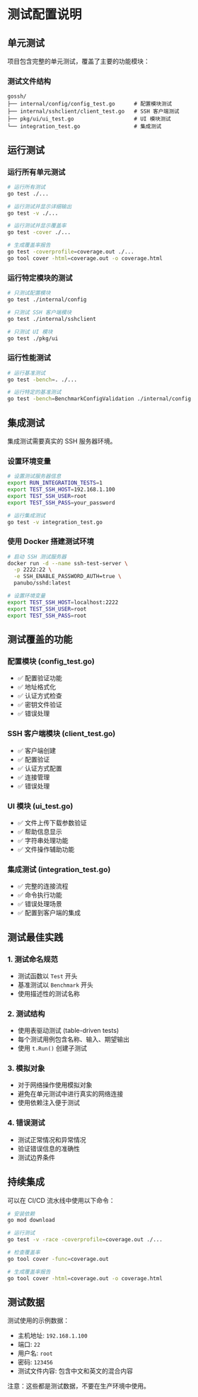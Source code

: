 # 测试配置说明

## 单元测试

项目包含完整的单元测试，覆盖了主要的功能模块：

### 测试文件结构
```
gossh/
├── internal/config/config_test.go      # 配置模块测试
├── internal/sshclient/client_test.go   # SSH 客户端测试
├── pkg/ui/ui_test.go                   # UI 模块测试
└── integration_test.go                 # 集成测试
```

## 运行测试

### 运行所有单元测试
```bash
# 运行所有测试
go test ./...

# 运行测试并显示详细输出
go test -v ./...

# 运行测试并显示覆盖率
go test -cover ./...

# 生成覆盖率报告
go test -coverprofile=coverage.out ./...
go tool cover -html=coverage.out -o coverage.html
```

### 运行特定模块的测试
```bash
# 只测试配置模块
go test ./internal/config

# 只测试 SSH 客户端模块
go test ./internal/sshclient

# 只测试 UI 模块
go test ./pkg/ui
```

### 运行性能测试
```bash
# 运行基准测试
go test -bench=. ./...

# 运行特定的基准测试
go test -bench=BenchmarkConfigValidation ./internal/config
```

## 集成测试

集成测试需要真实的 SSH 服务器环境。

### 设置环境变量
```bash
# 设置测试服务器信息
export RUN_INTEGRATION_TESTS=1
export TEST_SSH_HOST=192.168.1.100
export TEST_SSH_USER=root
export TEST_SSH_PASS=your_password

# 运行集成测试
go test -v integration_test.go
```

### 使用 Docker 搭建测试环境
```bash
# 启动 SSH 测试服务器
docker run -d --name ssh-test-server \
  -p 2222:22 \
  -e SSH_ENABLE_PASSWORD_AUTH=true \
  panubo/sshd:latest

# 设置环境变量
export TEST_SSH_HOST=localhost:2222
export TEST_SSH_USER=root
export TEST_SSH_PASS=root
```

## 测试覆盖的功能

### 配置模块 (config_test.go)
- ✅ 配置验证功能
- ✅ 地址格式化
- ✅ 认证方式检查
- ✅ 密钥文件验证
- ✅ 错误处理

### SSH 客户端模块 (client_test.go)
- ✅ 客户端创建
- ✅ 配置验证
- ✅ 认证方式配置
- ✅ 连接管理
- ✅ 错误处理

### UI 模块 (ui_test.go)
- ✅ 文件上传下载参数验证
- ✅ 帮助信息显示
- ✅ 字符串处理功能
- ✅ 文件操作辅助功能

### 集成测试 (integration_test.go)
- ✅ 完整的连接流程
- ✅ 命令执行功能
- ✅ 错误处理场景
- ✅ 配置到客户端的集成

## 测试最佳实践

### 1. 测试命名规范
- 测试函数以 `Test` 开头
- 基准测试以 `Benchmark` 开头
- 使用描述性的测试名称

### 2. 测试结构
- 使用表驱动测试 (table-driven tests)
- 每个测试用例包含名称、输入、期望输出
- 使用 `t.Run()` 创建子测试

### 3. 模拟对象
- 对于网络操作使用模拟对象
- 避免在单元测试中进行真实的网络连接
- 使用依赖注入便于测试

### 4. 错误测试
- 测试正常情况和异常情况
- 验证错误信息的准确性
- 测试边界条件

## 持续集成

可以在 CI/CD 流水线中使用以下命令：

```bash
# 安装依赖
go mod download

# 运行测试
go test -v -race -coverprofile=coverage.out ./...

# 检查覆盖率
go tool cover -func=coverage.out

# 生成覆盖率报告
go tool cover -html=coverage.out -o coverage.html
```

## 测试数据

测试使用的示例数据：
- 主机地址: `192.168.1.100`
- 端口: `22`
- 用户名: `root`
- 密码: `123456`
- 测试文件内容: 包含中文和英文的混合内容

注意：这些都是测试数据，不要在生产环境中使用。